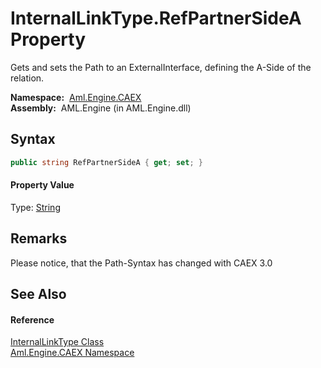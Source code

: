 InternalLinkType.RefPartnerSideA Property
=========================================
Gets and sets the Path to an ExternalInterface, defining the A-Side of the relation.

  **Namespace:**  [Aml.Engine.CAEX][1]  
  **Assembly:**  AML.Engine (in AML.Engine.dll)

Syntax
------

```csharp
public string RefPartnerSideA { get; set; }
```

#### Property Value
Type: [String][2]

Remarks
-------
 Please notice, that the Path-Syntax has changed with CAEX 3.0 

See Also
--------

#### Reference
[InternalLinkType Class][3]  
[Aml.Engine.CAEX Namespace][1]  

[1]: ../README.md
[2]: https://docs.microsoft.com/dotnet/api/system.string
[3]: README.md
[4]: https://www.automationml.org
[5]: ../../icons/logoShade.png